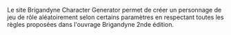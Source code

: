 Le site Brigandyne Character Generator permet de créer un personnage de jeu de rôle aléatoirement selon certains paramètres en respectant toutes les règles proposées dans l'ouvrage Brigandyne 2nde édition.
